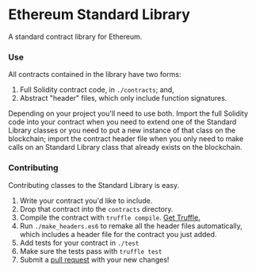 # Ethereum Standard Library

A standard contract library for Ethereum. 

### Use

All contracts contained in the library have two forms: 

  1. Full Solidity contract code, in `./contracts`; and,
  2. Abstract "header" files, which only include function signatures.

Depending on your project you'll need to use both. Import the full Solidity code into your contract when you need to extend one of the Standard Library classes or you need to put a new instance of that class on the blockchain; import the contract header file when you only need to make calls on an Standard Library class that already exists on the blockchain.

### Contributing

Contributing classes to the Standard Library is easy. 

  1. Write your contract you'd like to include.
  2. Drop that contract into the `contracts` directory.
  3. Compile the contract with `truffle compile`. [Get Truffle.](https://github.com/ConsenSys/truffle)
  4. Run `./make_headers.es6` to remake all the header files automatically, which includes a header file for the contract you just added.
  4. Add tests for your contract in `./test`
  5. Make sure the tests pass with `truffle test`
  6. Submit a [pull request](https://github.com/ConsenSys/eth-stdlib/pulls) with your new changes!